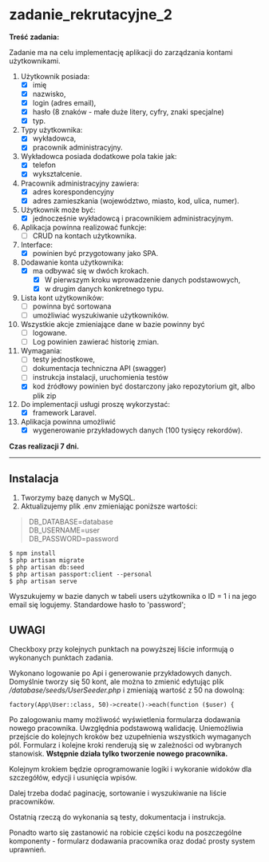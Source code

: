 # zadanie_rekrutacyjne_2
 
**Treść zadania:**

Zadanie ma na celu implementację aplikacji do zarządzania kontami użytkownikami.
1. Użytkownik posiada:
    * [X] imię 
    * [X] nazwisko, 
    * [X] login (adres email), 
    * [X] hasło (8 znaków - małe duże litery, cyfry, znaki specjalne) 
    * [X] typ.
2. Typy użytkownika:
    * [X] wykładowca,
    * [X] pracownik administracyjny.
3. Wykładowca posiada dodatkowe pola takie jak:
    * [X] telefon 
    * [X] wykształcenie.
4. Pracownik administracyjny zawiera:
    * [X] adres korespondencyjny  
    * [X] adres zamieszkania (województwo, miasto, kod, ulica, numer).
5. Użytkownik może być:
    * [X] jednocześnie wykładowcą i pracownikiem administracyjnym.
6. Aplikacja powinna realizować funkcje:
    * [ ] CRUD na kontach użytkownika.
7. Interface:
    * [X] powinien być przygotowany jako SPA. 
8. Dodawanie konta użytkownika:
    * [X] ma odbywać się w dwóch krokach. 
        * [X] W pierwszym kroku wprowadzenie danych podstawowych, 
        * [X] w drugim danych konkretnego typu.
10. Lista kont użytkowników:
    * [ ] powinna być sortowana 
    * [ ] umożliwiać wyszukiwanie użytkowników.
11. Wszystkie akcje zmieniające dane w bazie powinny być
    * [ ] logowane. 
    * [ ] Log powinien zawierać historię zmian.
12. Wymagania:
    * [ ] testy jednostkowe,
    * [ ] dokumentacja techniczna API (swagger)
    * [ ] instrukcja instalacji, uruchomienia testów
    * [X] kod źródłowy powinien być dostarczony jako repozytorium git, albo plik zip
13. Do implementacji usługi proszę wykorzystać:
    * [X] framework Laravel.
14. Aplikacja powinna umożliwić 
    * [X] wygenerowanie przykładowych danych (100 tysięcy rekordów).

**Czas realizacji 7 dni.**

----------------------------------
## Instalacja
1. Tworzymy bazę danych w MySQL.
2. Aktualizujemy plik .env zmieniając poniższe wartości:
>DB_DATABASE=database\
>DB_USERNAME=user\
>DB_PASSWORD=password

```text
$ npm install
$ php artisan migrate
$ php artisan db:seed
$ php artisan passport:client --personal
$ php artisan serve
```

Wyszukujemy w bazie danych w tabeli users użytkownika o ID = 1 i na jego email się logujemy. Standardowe hasło to 'password';
 
## UWAGI
Checkboxy przy kolejnych punktach na powyższej liście informują o wykonanych punktach zadania.

 
Wykonano logowanie po Api i generowanie przykładowych danych. 
Domyślnie tworzy się 50 kont, ale można to zmienić edytując plik 
_/database/seeds/UserSeeder.php_ i zmieniają wartość z 50 na dowolną:
```text
factory(App\User::class, 50)->create()->each(function ($user) { 
```

Po zalogowaniu mamy możliwość wyświetlenia formularza dodawania nowego pracownika. Uwzględnia podstawową walidację. Uniemożliwia 
przejście do kolejnych kroków bez uzupełnienia wszystkich wymaganych pól. Formularz i kolejne kroki renderują się w zależności od wybranych
stanowisk. **Wstępnie działa tylko tworzenie nowego pracownika.**

Kolejnym krokiem będzie oprogramowanie logiki i wykoranie widoków dla szczegółów, edycji i usunięcia wpisów.

Dalej trzeba dodać paginację, sortowanie i wyszukiwanie na liście pracowników.

Ostatnią rzeczą do wykonania są testy, dokumentacja i instrukcja. 

Ponadto warto się zastanowić na robicie części kodu na poszczególne komponenty - formularz dodawania pracownika oraz dodać prosty system uprawnień.
